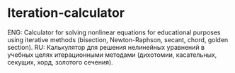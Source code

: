# Iteration-calculator

ENG: Calculator for solving nonlinear equations for educational purposes using iterative methods (bisection, Newton-Raphson, secant, chord, golden section).
RU: Калькулятор для решения нелинейных уравнений в учебных целях итерационными методами (дихотомии, касательных, секущих, хорд, золотого сечения).
